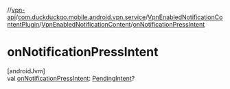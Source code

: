 //[vpn-api](../../../../index.md)/[com.duckduckgo.mobile.android.vpn.service](../../index.md)/[VpnEnabledNotificationContentPlugin](../index.md)/[VpnEnabledNotificationContent](index.md)/[onNotificationPressIntent](on-notification-press-intent.md)

# onNotificationPressIntent

[androidJvm]\
val [onNotificationPressIntent](on-notification-press-intent.md): [PendingIntent](https://developer.android.com/reference/kotlin/android/app/PendingIntent.html)?
